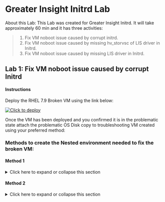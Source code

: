 # Greater Insight Initrd Lab

About this Lab:
This Lab was created for Greater Insight Initrd.
It will take approximately 60 min and it has three activities:  

> 1. Fix VM noboot issue caused by corrupt initrd.
> 2. Fix VM noboot issue caused by missing hv_storvsc of LIS driver in Initrd.
> 3. Fix VM noboot issue caused by missing LIS driver in Initrd.
>
## Lab 1: Fix VM noboot issue caused by corrupt Initrd

#### Instructions

Deploy the RHEL 7.9 Broken VM using the link below: 

  [![Click to deploy](https://user-images.githubusercontent.com/129801457/229645043-e2349c38-7efd-4336-83c4-dab6897f9a7c.png)](https://portal.azure.com/#create/Microsoft.Template/uri/https%3A%2F%2Fraw.githubusercontent.com%2Fkaalvara%2Finitramfs%2Fmain%2Fdeploymenttemplatekaalvara.json%0A)

Once the VM has been deployed and you confirmed it is in the problematic state attach the problematic OS Disk copy to troubleshooting VM created using your preferred method:
 
### Methods to create the Nested environment needed to fix the broken VM:

#### Method 1

<details close>

<summary>Click here to expand or collapse this section</summary>

- [*Azure ALAR*][def2]
  
    If you are going to use [*Azure ALAR*][def2] steps in order to create the troubleshooting VM and fix this issue; no additional steps are required. Please just confirm the Original broken VM is now working as expected.

</details>

#### Method 2

<details close>

<summary>Click here to expand or collapse this section</summary>

- [*chroot*][def], 
  
   1. After creating Nested environment following [*chroot*][def] steps please proceed to [step 2](#ii.).

   2. Take a backup of the Old Initrd image and Rebuild the Initrd for the current kernel using the command below:
 
          dracut -f -v <initramfsversion> <kernelversion>

   3. Exit chroot and unmount the OS disk copy from the troubleshooting VM, after you've done that, please reassemble the original VM by switching the OS disk.

   4. The VM should be now able to boot after Initrd configuration gets changed.
 
 </details>

[def]: https://learn.microsoft.com/en-us/troubleshoot/azure/virtual-machines/chroot-environment-linux#using-the-same-lvm-image 
[def2]: https://github.com/Azure/ALAR

